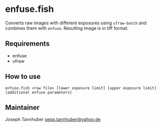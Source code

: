 # enfuse.fish

Converts raw images with different exposures using `ufraw-batch` and combines
them with `enfuse`. Resulting image is in tiff format.

## Requirements

* enfuse
* ufraw

## How to use

```
enfuse.fish <raw file> [lower exposure limit] [upper exposure limit] [additional enfuse parameters]
```

## Maintainer

Joseph Tannhuber <sepp.tannhuber@yahoo.de>
